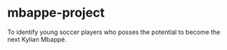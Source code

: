 # mbappe-project
To identify young soccer players who posses the potential to become the next Kylian Mbappé.
